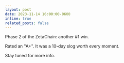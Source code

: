 ```yaml
---
layout: post
date: 2023-11-14 16:00:00-0600
inline: true
related_posts: false
---
```


Phase 2 of the ZetaChain: another #1 win.

Rated an "A+". It was a 10-day slog worth every moment.

Stay tuned for more info.

  
